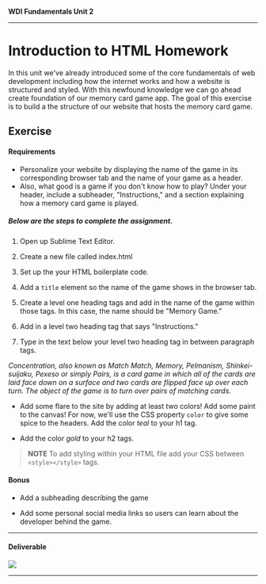**WDI Fundamentals Unit 2**

---

# Introduction to HTML Homework

In this unit we've already introduced some of the core fundamentals of web development including how the internet works and how a website is structured and styled. With this newfound knowledge we can go ahead create foundation of our memory card game app. The goal of this exercise is to build a the structure of our website that hosts the memory card game.

## Exercise

#### Requirements

* Personalize your website by displaying the name of the game in its corresponding browser tab and the name of your game as a header.
* Also, what good is a game if you don't know how to play? Under your header, include a subheader, "Instructions," and a section explaining how a memory card game is played.

##### Below are the steps to complete the assignment.

1) Open up Sublime Text Editor.

2) Create a new file called index.html

3) Set up the your HTML boilerplate code.

2) Add a `title` element so the name of the game shows in the browser tab.

3) Create a level one heading tags and add in the name of the game within those tags. In this case, the name should be "Memory Game."

4) Add in a level two heading tag that says "Instructions."

5) Type in the text below your level two heading tag in between paragraph tags.

*Concentration, also known as Match Match, Memory, Pelmanism, Shinkei-suijaku, Pexeso or simply Pairs, is a card game in which all of the cards are laid face down on a surface and two cards are flipped face up over each turn. The object of the game is to turn over pairs of matching cards.*

* Add some flare to the site by adding at least two colors! Add some paint to the canvas! For now, we'll use the CSS property `color` to give some spice to the headers. Add the color *teal* to your h1 tag.

* Add the color *gold* to your h2 tags.

>**NOTE** To add styling within your HTML file add your CSS between `<style></style>` tags.

#### Bonus
* Add a subheading describing the game

* Add some personal social media links so users can learn about the developer behind the game.

---

#### Deliverable

![](https://s3.amazonaws.com/f.cl.ly/items/2J000u3x2I3S2Z1c0y0M/Image%202016-03-16%20at%201.27.18%20PM.png?v=991ea9bd)

---
